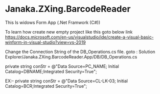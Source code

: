 # Janaka.ZXing.BarcodeReader

This Is widows Form App (.Net Framwork (C#))

To learn how create new empty project like this goto below link
https://docs.microsoft.com/en-us/visualstudio/ide/create-a-visual-basic-winform-in-visual-studio?view=vs-2019


Change the Connection String of the DB_Operations.cs file.
goto : Solution Explorer/Janaka.ZXing.BarcodeReader.App/DB/DB_Operations.cs

private string conStr = @"Data Source=PC_NAME; Initial Catalog=DBNAME;Integrated Security=True";

EX:-   private string conStr = @"Data Source=CL-LK-03; Initial Catalog=BCR;Integrated Security=True";
